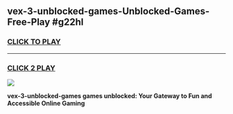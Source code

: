 
## vex-3-unblocked-games-Unblocked-Games-Free-Play #g22hl
<h3>
<a href="https://us.freeplayer.one?title=vex-3-unblocked-games&ref=9M">CLICK TO PLAY</a></h3>
<hr>

<h3>
<a href="https://us.freeplayer.one?title=vex-3-unblocked-games&ref=9M">CLICK 2 PLAY</a>
  
</h3>

<a href="https://us.freeplayer.one?title=vex-3-unblocked-games&ref=9M"><img src="https://clearcache.store/games.png"></a>


**vex-3-unblocked-games games unblocked: Your Gateway to Fun and Accessible Online Gaming**
